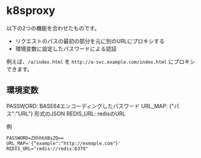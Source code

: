 # k8sproxy

以下の2つの機能を合わせたものです。

- リクエストのパスの最初の部分を元に別のURLにプロキシする
- 環境変数に設定したパスワードによる認証

例えば、`/a/index.html` を `http://a-svc.example.com/index.html` にプロキシできます。

## 環境変数

PASSWORD: BASE64エンコーディングしたパスワード
URL_MAP: {"パス":"URL"} 形式のJSON
REDIS_URL: redisのURL

例

```
PASSWORD=ZXhhbXBsZQ==
URL_MAP='{"example":"http://exmaple.com"}'
REDIS_URL="redis://redis:6379"
```
